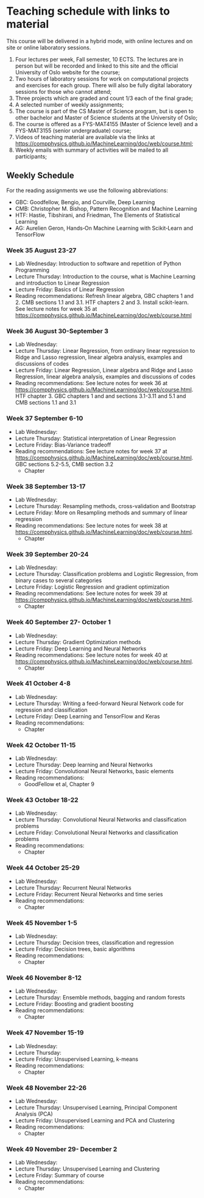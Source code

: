 # Teaching schedule with links to material


This course will be delivered in a hybrid mode, with online lectures and on site or online laboratory sessions. 

1. Four lectures per week, Fall semester, 10 ECTS. The lectures are in person but will be recorded and linked to this site and the official University of Oslo website for the course;
2. Two hours of laboratory sessions for work on computational projects and exercises for each group. There will  also be fully digital laboratory sessions for those who cannot attend;
3. Three projects which are graded and count 1/3 each of the final grade;
4. A selected number of weekly assignments;
5. The course is part of the CS Master of Science program, but is open to other bachelor and Master of Science students at the University of Oslo;
6. The course is offered as a FYS-MAT4155 (Master of Science level) and a FYS-MAT3155 (senior undergraduate) course;
7. Videos of teaching material are available via the links at https://compphysics.github.io/MachineLearning/doc/web/course.html;
8. Weekly emails with summary of activities will be mailed to all participants;



##  Weekly Schedule

For the reading assignments we use the following abbreviations:
- GBC: Goodfellow, Bengio, and Courville, Deep Learning
- CMB: Christopher M. Bishop, Pattern Recognition and Machine Learning
- HTF: Hastie, Tibshirani, and Friedman, The Elements of Statistical Learning
- AG: Aurelien Geron, Hands‑On Machine Learning with Scikit‑Learn and TensorFlow

###  Week 35 August 23-27
- Lab Wednesday: Introduction to software and repetition of Python Programming
- Lecture Thursday: Introduction to the course, what is Machine Learning and introduction to Linear Regression
- Lecture Friday: Basics of Linear Regression
- Reading recommendations: Refresh linear algebra, GBC chapters 1 and 2. CMB sections 1.1 and 3.1. HTF chapters 2 and 3. Install scikit-learn. See lecture notes for week 35 at https://compphysics.github.io/MachineLearning/doc/web/course.html

###  Week 36 August 30-September 3
- Lab Wednesday: 
- Lecture Thursday: Linear Regression, from ordinary linear regression to Ridge and Lasso regression, linear algebra analysis, examples and discussions of codes
- Lecture Friday: Linear Regression, Linear algebra and Ridge and Lasso Regression, linear algebra analysis, examples and discussions of codes
- Reading recommendations: See lecture notes for week 36 at https://compphysics.github.io/MachineLearning/doc/web/course.html. HTF chapter 3. GBC chapters 1 and and sections 3.1-3.11 and 5.1 and CMB sections 1.1 and 3.1

###  Week 37 September 6-10
- Lab Wednesday: 
- Lecture Thursday: Statistical interpretation of Linear Regression
- Lecture Friday: Bias-Variance tradeoff
- Reading recommendations: See lecture notes for week 37 at https://compphysics.github.io/MachineLearning/doc/web/course.html. GBC sections 5.2-5.5, CMB section 3.2
  - Chapter
###  Week 38 September 13-17
- Lab Wednesday: 
- Lecture Thursday: Resampling methods, cross-validation and Bootstrap
- Lecture Friday: More on Resampling methods and summary of linear regression
- Reading recommendations: See lecture notes for week 38 at https://compphysics.github.io/MachineLearning/doc/web/course.html.
  - Chapter
###  Week 39 September 20-24
- Lab Wednesday: 
- Lecture Thursday:  Classification problems and Logistic Regression, from binary cases to several categories
- Lecture Friday: Logistic Regression and gradient optimization
- Reading recommendations: See lecture notes for week 39 at https://compphysics.github.io/MachineLearning/doc/web/course.html.
  - Chapter
###  Week 40 September 27- October 1
- Lab Wednesday: 
- Lecture Thursday: Gradient Optimization methods
- Lecture Friday:  Deep Learning and Neural Networks
- Reading recommendations: See lecture notes for week 40 at https://compphysics.github.io/MachineLearning/doc/web/course.html.
  - Chapter
###  Week 41 October 4-8
- Lab Wednesday: 
- Lecture Thursday: Writing a feed-forward Neural Network code for regression and classification
- Lecture Friday:  Deep Learning and TensorFlow and Keras
- Reading recommendations:
  - Chapter
###  Week 42 October 11-15
- Lab Wednesday: 
- Lecture Thursday: Deep learning and Neural Networks
- Lecture Friday: Convolutional Neural Networks, basic elements
- Reading recommendations:
  - GoodFellow et al, Chapter 9
###  Week 43 October 18-22
- Lab Wednesday: 
- Lecture Thursday: Convolutional Neural Networks and classification problems
- Lecture Friday: Convolutional Neural Networks and classification problems
- Reading recommendations:
  - Chapter
###  Week 44 October 25-29
- Lab Wednesday: 
- Lecture Thursday:  Recurrent Neural Networks
- Lecture Friday: Recurrent Neural Networks and time series
- Reading recommendations:
  - Chapter
###  Week 45 November 1-5
- Lab Wednesday: 
- Lecture Thursday: Decision trees, classification and regression
- Lecture Friday: Decision trees, basic algorithms
- Reading recommendations:
  - Chapter
###  Week 46 November 8-12 
- Lab Wednesday: 
- Lecture Thursday: Ensemble methods, bagging and random forests
- Lecture Friday: Boosting and gradient boosting
- Reading recommendations:
  - Chapter
###  Week 47 November 15-19
- Lab Wednesday: 
- Lecture Thursday: 
- Lecture Friday: Unsupervised Learning, k-means
- Reading recommendations:
  - Chapter
###  Week 48 November 22-26
- Lab Wednesday: 
- Lecture Thursday: Unsupervised Learning, Principal Component Analysis (PCA)
- Lecture Friday:  Unsupervised Learning and PCA and Clustering
- Reading recommendations:
  - Chapter
###  Week 49 November 29- December 2
- Lab Wednesday: 
- Lecture Thursday: Unsupervised Learning and Clustering
- Lecture Friday:  Summary of course
- Reading recommendations:
  - Chapter


 
